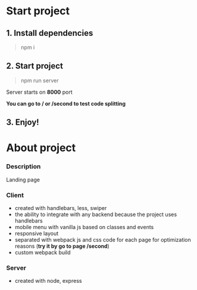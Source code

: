 # Start project

## 1. Install dependencies

> npm i

## 2. Start project

> npm run server

Server starts on **8000** port

**You can go to / or /second to test code splitting**

## 3. Enjoy!

# About project

### Description
Landing page

### Client
- created with handlebars, less, swiper
- the ability to integrate with any backend because the project uses handlebars
- mobile menu with vanilla js based on classes and events
- responsive layout
- separated with webpack js and css code for each page for optimization reasons (**try it by go to page /second**)
- custom webpack build

### Server
- created with node, express



